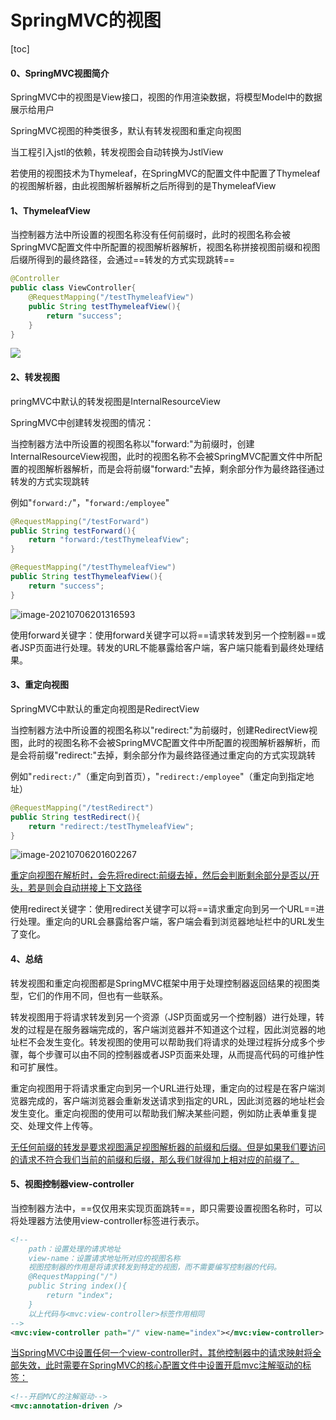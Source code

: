 # SpringMVC的视图

[toc]

#### 0、SpringMVC视图简介

SpringMVC中的视图是View接口，视图的作用渲染数据，将模型Model中的数据展示给用户

SpringMVC视图的种类很多，默认有转发视图和重定向视图

当工程引入jstl的依赖，转发视图会自动转换为JstlView

若使用的视图技术为Thymeleaf，在SpringMVC的配置文件中配置了Thymeleaf的视图解析器，由此视图解析器解析之后所得到的是ThymeleafView

#### 1、ThymeleafView

当控制器方法中所设置的视图名称没有任何前缀时，此时的视图名称会被SpringMVC配置文件中所配置的视图解析器解析，视图名称拼接视图前缀和视图后缀所得到的最终路径，会通过==转发的方式实现跳转==

```java
@Controller
public class ViewController{
    @RequestMapping("/testThymeleafView")
    public String testThymeleafView(){
        return "success";
    }
}
```

![](C:\Users\JunXing\Desktop\课程学习资源与文件管理\SpringMVC\笔记\img\img002.png)

#### 2、转发视图

pringMVC中默认的转发视图是InternalResourceView

SpringMVC中创建转发视图的情况：

当控制器方法中所设置的视图名称以"forward:"为前缀时，创建InternalResourceView视图，此时的视图名称不会被SpringMVC配置文件中所配置的视图解析器解析，而是会将前缀"forward:"去掉，剩余部分作为最终路径通过转发的方式实现跳转

例如"`forward:/`"，"`forward:/employee`"

```java
@RequestMapping("/testForward")
public String testForward(){
    return "forward:/testThymeleafView";
}

@RequestMapping("/testThymeleafView")
public String testThymeleafView(){
    return "success";
}
```

![image-20210706201316593](C:\Users\JunXing\Desktop\课程学习资源与文件管理\SpringMVC\笔记\img/img003.png)

使用forward关键字：使用forward关键字可以将==请求转发到另一个控制器==或者JSP页面进行处理。转发的URL不能暴露给客户端，客户端只能看到最终处理结果。

#### 3、重定向视图

SpringMVC中默认的重定向视图是RedirectView

当控制器方法中所设置的视图名称以"redirect:"为前缀时，创建RedirectView视图，此时的视图名称不会被SpringMVC配置文件中所配置的视图解析器解析，而是会将前缀"redirect:"去掉，剩余部分作为最终路径通过重定向的方式实现跳转

例如"`redirect:/`"（重定向到首页），"`redirect:/employee`"（重定向到指定地址）

```java
@RequestMapping("/testRedirect")
public String testRedirect(){
    return "redirect:/testThymeleafView";
}
```

![image-20210706201602267](C:\Users\JunXing\Desktop\课程学习资源与文件管理\SpringMVC\笔记\img/img004.png)

<u>重定向视图在解析时，会先将redirect:前缀去掉，然后会判断剩余部分是否以/开头，若是则会自动拼接上下文路径</u>

使用redirect关键字：使用redirect关键字可以将==请求重定向到另一个URL==进行处理。重定向的URL会暴露给客户端，客户端会看到浏览器地址栏中的URL发生了变化。

#### 4、总结

转发视图和重定向视图都是SpringMVC框架中用于处理控制器返回结果的视图类型，它们的作用不同，但也有一些联系。

转发视图用于将请求转发到另一个资源（JSP页面或另一个控制器）进行处理，转发的过程是在服务器端完成的，客户端浏览器并不知道这个过程，因此浏览器的地址栏不会发生变化。转发视图的使用可以帮助我们将请求的处理过程拆分成多个步骤，每个步骤可以由不同的控制器或者JSP页面来处理，从而提高代码的可维护性和可扩展性。

重定向视图用于将请求重定向到另一个URL进行处理，重定向的过程是在客户端浏览器完成的，客户端浏览器会重新发送请求到指定的URL，因此浏览器的地址栏会发生变化。重定向视图的使用可以帮助我们解决某些问题，例如防止表单重复提交、处理文件上传等。

<u>无任何前缀的转发是要求视图满足视图解析器的前缀和后缀。但是如果我们要访问的请求不符合我们当前的前缀和后缀，那么我们就得加上相对应的前缀了。</u>

#### 5、视图控制器view-controller

当控制器方法中，==仅仅用来实现页面跳转==，即只需要设置视图名称时，可以将处理器方法使用view-controller标签进行表示。

```xml
<!--
	path：设置处理的请求地址
	view-name：设置请求地址所对应的视图名称
	视图控制器的作用是将请求转发到特定的视图，而不需要编写控制器的代码。
	@RequestMapping("/")
    public String index(){
        return "index";
    }
	以上代码与<mvc:view-controller>标签作用相同
-->
<mvc:view-controller path="/" view-name="index"></mvc:view-controller>
```

<u>当SpringMVC中设置任何一个view-controller时，其他控制器中的请求映射将全部失效，此时需要在SpringMVC的核心配置文件中设置开启mvc注解驱动的标签：</u>

```xml
<!--开启MVC的注解驱动-->
<mvc:annotation-driven />
```
